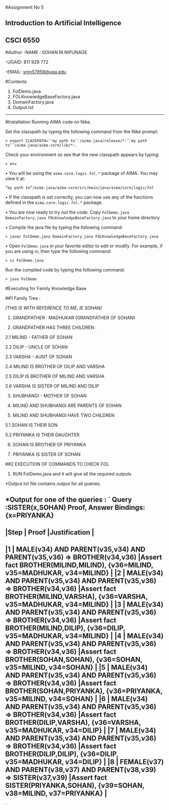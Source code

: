 #Assignment No 5
## Introduction to Artificial Intelligence
## CSCI 6550

#Author
-NAME : SOHAN M.NIPUNAGE

-UGAID: 811 929 772

-EMAIL: smn57958@uga.edu

#Contents
1. FolDemo.java
2. FOLKnowledgeBaseFactory.java
3. DomainFactory.java
4. Output.txt

-----------------------------------------------------------------------------------------------

#Installation
Running AIMA code on Nike.

Set the classpath by typing the following command from the Nike prompt:

    > export CLASSPATH=''my path to''/aima-java/release/*:‘‘my path to’’/aima-java/aima-core/lib/*:.

Check your environment so see that the new classpath appears by typing:

    > env
    
• You will be using the `aima.core.logic.fol.*` package of AIMA. You may view
it at:

    “my path to”/aima-java/aima-core/src/main/java/aima/core/logic/fol


• If the classpath is set correctly, you can now use any of the functions defined
in the `aima.core.logic.fol.*` package.

• You are now ready to try out the code. Copy `FolDemo.java DomainFactory.java FOLKnowledgeBaseFactory.java` to your home directory


• Compile the java file by typing the following command:

    > javac FolDemo.java DomainFactory.java FOLKnowledgeBaseFactory.java
    
• Open `FolDemo.java` in your favorite editor to edit or modify. For example, if you are using vi,
then type the following command:

    > vi FolDemo.java
    
Run the compiled code by typing the following command:

    > java FolDemo
    
#Executing for Family Knowledge Base

##1 Family Tree :

*(THIS IS WITH REFERENCE TO ME, IE SOHAN)*

1. GRANDFATHER : MADHUKAR (GRANDFATHER OF SOHAN)

2. GRANDFATHER HAS THREE CHILDREN : 

  2.1 MILIND - FATHER OF SOHAN
  
  2.2 DILIP  - UNCLE OF SOHAN
  
  2.3 VARSHA - AUNT OF SOHAN
  
  2.4 MILIND IS BROTHER OF DILIP AND VARSHA
  
  2.5 DILIP IS BROTHER OF MILIND AND VARSHA
  
  2.6 VARSHA IS SISTER OF MILIND AND DILIP
  
  
3. SHUBHANGI - MOTHER OF SOHAN

4. MILIND AND SHUBHANGI ARE PARENTS OF SOHAN

5. MILIND AND SHUBHANGI HAVE TWO CHILDREN

  5.1 SOHAN IS THEIR SON
  
  5.2 PRIYANKA IS THEIR DAUGHTER

6. SOHAN IS BROTHER OF PRIYANKA

7. PRIYANKA IS SISTER OF SOHAN

##2 EXECUTION OF COMMANDS TO CHECK FOL

1. RUN FolDemo.java and it will give all the required outputs 

*Output.txt file contains output for all queries.

*Output for one of the queries :
`
Query :SISTER(x,SOHAN)
Proof, Answer Bindings: {x=PRIYANKA}
------------------------------------------------------------------------------------------------------------------------------------------------------------
|Step | Proof                                                                  |Justification                                                              |
------------------------------------------------------------------------------------------------------------------------------------------------------------
|1    | MALE(v34) AND PARENT(v35,v34) AND PARENT(v35,v36) => BROTHER(v34,v36)  |Assert fact BROTHER(MILIND,MILIND), {v36=MILIND, v35=MADHUKAR, v34=MILIND} |
|2    | MALE(v34) AND PARENT(v35,v34) AND PARENT(v35,v36) => BROTHER(v34,v36)  |Assert fact BROTHER(MILIND,VARSHA), {v36=VARSHA, v35=MADHUKAR, v34=MILIND} |
|3    | MALE(v34) AND PARENT(v35,v34) AND PARENT(v35,v36) => BROTHER(v34,v36)  |Assert fact BROTHER(MILIND,DILIP), {v36=DILIP, v35=MADHUKAR, v34=MILIND}   |
|4    | MALE(v34) AND PARENT(v35,v34) AND PARENT(v35,v36) => BROTHER(v34,v36)  |Assert fact BROTHER(SOHAN,SOHAN), {v36=SOHAN, v35=MILIND, v34=SOHAN}       |
|5    | MALE(v34) AND PARENT(v35,v34) AND PARENT(v35,v36) => BROTHER(v34,v36)  |Assert fact BROTHER(SOHAN,PRIYANKA), {v36=PRIYANKA, v35=MILIND, v34=SOHAN} |
|6    | MALE(v34) AND PARENT(v35,v34) AND PARENT(v35,v36) => BROTHER(v34,v36)  |Assert fact BROTHER(DILIP,VARSHA), {v36=VARSHA, v35=MADHUKAR, v34=DILIP}   |
|7    | MALE(v34) AND PARENT(v35,v34) AND PARENT(v35,v36) => BROTHER(v34,v36)  |Assert fact BROTHER(DILIP,DILIP), {v36=DILIP, v35=MADHUKAR, v34=DILIP}     |
|8    | FEMALE(v37) AND PARENT(v38,v37) AND PARENT(v38,v39) => SISTER(v37,v39) |Assert fact SISTER(PRIYANKA,SOHAN), {v39=SOHAN, v38=MILIND, v37=PRIYANKA}  |
------------------------------------------------------------------------------------------------------------------------------------------------------------
`
